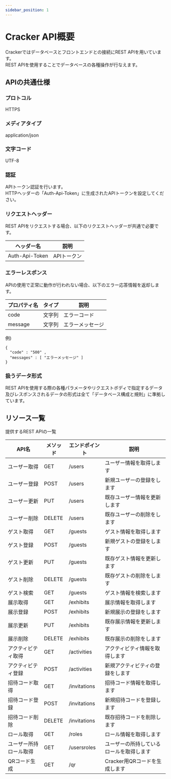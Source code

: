 ```yaml
---
sidebar_position: 1
---
```


# Cracker API概要
Crackerではデータベースとフロントエンドとの接続にREST APIを用いています。  
REST APIを使用することでデータベースの各種操作が行なえます。

## APIの共通仕様
### プロトコル
HTTPS
### メディアタイプ
application/json
### 文字コード
UTF-8
### 認証
APIトークン認証を行います。  
HTTPヘッダーの「Auth-Api-Token」に生成されたAPIトークンを設定してください。
### リクエストヘッダー
REST APIをリクエストする場合、以下のリクエストヘッダーが共通で必要です。

|ヘッダー名|説明|
|----|----|
|Auth-Api-Token|APIトークン|

### エラーレスポンス
APIの使用で正常に動作が行われない場合、以下のエラー応答情報を返却します。

|プロパティ名|タイプ|説明|
|----|----|----|
|code|文字列|エラーコード|
|message|文字列|エラーメッセージ|

例)
```
{
  "code" : "500" ,
  "messages" : [ "エラーメッセージ" ]
}
```

### 扱うデータ形式
REST APIを使用する際の各種パラメータやリクエストボディで指定するデータ及びレスポンスされるデータの形式は全て「データベース構成と規則」に準拠しています。

## リソース一覧
提供するREST APIの一覧

|API名|メソッド|エンドポイント|説明|
|----|----|----|----|
|ユーザー取得|GET|/users|ユーザー情報を取得します|
|ユーザー登録|POST|/users|新規ユーザーの登録をします|
|ユーザー更新|PUT|/users|既存ユーザー情報を更新します|
|ユーザー削除|DELETE|/users|既存ユーザーの削除をします|
|ゲスト取得|GET|/guests|ゲスト情報を取得します|
|ゲスト登録|POST|/guests|新規ゲストの登録をします|
|ゲスト更新|PUT|/guests|既存ゲスト情報を更新します|
|ゲスト削除|DELETE|/guests|既存ゲストの削除をします|
|ゲスト検索|GET|/guests|ゲスト情報を検索します|
|展示取得|GET|/exhibits|展示情報を取得します|
|展示登録|POST|/exhibits|新規展示の登録をします|
|展示更新|PUT|/exhibits|既存展示情報を更新します|
|展示削除|DELETE|/exhibits|既存展示の削除をします|
|アクティビティ取得|GET|/activities|アクティビティ情報を取得します|
|アクティビティ登録|POST|/activities|新規アクティビティの登録をします|
|招待コード取得|GET|/invitations|招待コード情報を取得します|
|招待コード登録|POST|/invitations|新規招待コードを登録します|
|招待コード削除|DELETE|/invitations|既存招待コードを削除します|
|ロール取得|GET|/roles|ロール情報を取得します|
|ユーザー所持ロール取得|GET|/usersroles|ユーザーの所持しているロールを取得します|
|QRコード生成|GET|/qr|Cracker用QRコードを生成します|
